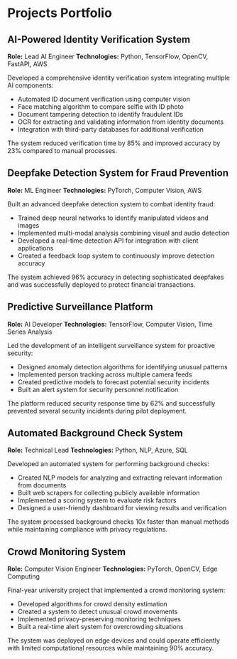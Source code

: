 # Projects Portfolio

## AI-Powered Identity Verification System
**Role:** Lead AI Engineer
**Technologies:** Python, TensorFlow, OpenCV, FastAPI, AWS

Developed a comprehensive identity verification system integrating multiple AI components:
- Automated ID document verification using computer vision
- Face matching algorithm to compare selfie with ID photo
- Document tampering detection to identify fraudulent IDs
- OCR for extracting and validating information from identity documents
- Integration with third-party databases for additional verification

The system reduced verification time by 85% and improved accuracy by 23% compared to manual processes.

## Deepfake Detection System for Fraud Prevention
**Role:** ML Engineer
**Technologies:** PyTorch, Computer Vision, AWS

Built an advanced deepfake detection system to combat identity fraud:
- Trained deep neural networks to identify manipulated videos and images
- Implemented multi-modal analysis combining visual and audio detection
- Developed a real-time detection API for integration with client applications
- Created a feedback loop system to continuously improve detection accuracy

The system achieved 96% accuracy in detecting sophisticated deepfakes and was successfully deployed to protect financial transactions.

## Predictive Surveillance Platform
**Role:** AI Developer
**Technologies:** TensorFlow, Computer Vision, Time Series Analysis

Led the development of an intelligent surveillance system for proactive security:
- Designed anomaly detection algorithms for identifying unusual patterns
- Implemented person tracking across multiple camera feeds
- Created predictive models to forecast potential security incidents
- Built an alert system for security personnel notification

The platform reduced security response time by 62% and successfully prevented several security incidents during pilot deployment.

## Automated Background Check System
**Role:** Technical Lead
**Technologies:** Python, NLP, Azure, SQL

Developed an automated system for performing background checks:
- Created NLP models for analyzing and extracting relevant information from documents
- Built web scrapers for collecting publicly available information
- Implemented a scoring system to evaluate risk factors
- Designed a user-friendly dashboard for viewing results and verification

The system processed background checks 10x faster than manual methods while maintaining compliance with privacy regulations.

## Crowd Monitoring System
**Role:** Computer Vision Engineer
**Technologies:** PyTorch, OpenCV, Edge Computing

Final-year university project that implemented a crowd monitoring system:
- Developed algorithms for crowd density estimation
- Created a system to detect unusual crowd movements
- Implemented privacy-preserving monitoring techniques
- Built a real-time alert system for overcrowding situations

The system was deployed on edge devices and could operate efficiently with limited computational resources while maintaining 90% accuracy.